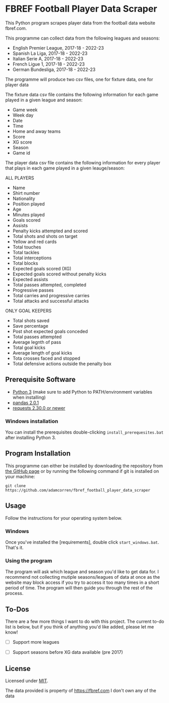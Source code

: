 # FBREF Football Player Data Scraper

This Python program scrapes player data from the football data website fbref.com.

This programme can collect data from the following leagues and seasons:
- English Premier League, 2017-18 - 2022-23
- Spanish La Liga, 2017-18 - 2022-23
- Italian Serie A, 2017-18 - 2022-23
- French Ligue 1, 2017-18 - 2022-23
- German Bundesliga, 2017-18 - 2022-23

The programme will produce two csv files, one for fixture data, one for player data

The fixture data csv file contains the following information for each game played in a given league and season:

- Game week
- Week day
- Date
- Time
- Home and away teams
- Score
- XG score
- Season
- Game id

The player data csv file contains the following information for every player that plays in each game played in a given leauge/season:

ALL PLAYERS

- Name
- Shirt number
- Nationality
- Position played
- Age
- Minutes played
- Goals scored
- Assists
- Penalty kicks attempted and scored
- Total shots and shots on target
- Yellow and red cards
- Total touches
- Total tackles
- Total interceptions
- Total blocks
- Expected goals scored (XG)
- Expected goals scored without penalty kicks
- Expected assists
- Total passes attempted, completed
- Progressive passes
- Total carries and progressive carries
- Total attacks and successful attacks

ONLY GOAL KEEPERS

- Total shots saved
- Save percentage
- Post shot expected goals conceded
- Total passes attempted
- Average legnth of pass
- Total goal kicks
- Average length of goal kicks
- Tota crosses faced and stopped
- Total defensive actions outside the penalty box
  
## Prerequisite Software

- [Python 3](https://www.python.org/) (make sure to add Python to PATH/environment variables when installing)
- [pandas 2.0.1](https://pandas.pydata.org/)
- [requests 2.30.0 or newer](https://github.com/psf/requests/releases)

### Windows installation

You can install the prerequisites double-clicking `install_prerequesites.bat` after installing Python 3.

## Program Installation

This programme can either be installed by downloading the repository from
[the GitHub page](https://github.com/adamcorren/fbref_football_player_data_scraper) or by running the following command if git
is installed on your machine:
```commandline
git clone https://github.com/adamcorren/fbref_football_player_data_scraper
```

## Usage
     
Follow the instructions for your operating system below.

### Windows

Once you've installed the [requirements], double click `start_windows.bat`. That's it.

### Using the program

The program will ask which league and season you'd like to get data for. I recommend not collecting mutiple seasons/leagues of data at once as the website may block access if you try to access it too many times in a short period of time. The program will then guide you through the rest of the process.

## To-Dos

There are a few more things I want to do with this project. The current to-do list is below, but if you think of
anything you'd like added, please let me know!

- [ ] Support more leagues
- [ ] Support seasons before XG data available (pre 2017)


## License

Licensed under [MIT]((https://opensource.org/license/mit/)).

The data provided is property of https://fbref.com
I don't own any of the data

